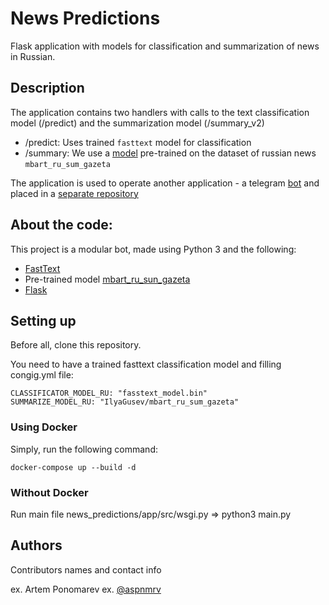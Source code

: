 # News Predictions

Flask application with models for classification and summarization of news in Russian.

## Description

The application contains two handlers with calls to the text classification model (/predict) and the summarization model (/summary_v2)

- /predict: Uses trained `fasttext` model for classification
- /summary: We use a [model]((https://huggingface.co/IlyaGusev/mbart_ru_sum_gazeta)) pre-trained on the dataset of russian news `mbart_ru_sum_gazeta`

The application is used to operate another application - a telegram [bot](https://t.me/news_filtering_bot) and placed in a [separate repository](https://github.com/aspnmrv/telegram_bot_news)

## About the code:

This project is a modular bot, made using Python 3 and the following:

- [FastText](https://fasttext.cc/docs/en/python-module.html)
- Pre-trained model [mbart_ru_sun_gazeta](https://huggingface.co/IlyaGusev/mbart_ru_sum_gazeta)
- [Flask](https://flask.palletsprojects.com/en/2.3.x/)


## Setting up

Before all, clone this repository.

You need to have a trained fasttext classification model and filling congig.yml file:

```
CLASSIFICATOR_MODEL_RU: "fasstext_model.bin"
SUMMARIZE_MODEL_RU: "IlyaGusev/mbart_ru_sum_gazeta"
```

### Using Docker

Simply, run the following command:
```
docker-compose up --build -d
```

### Without Docker

Run main file news_predictions/app/src/wsgi.py => python3 main.py

## Authors

Contributors names and contact info

ex. Artem Ponomarev
ex. [@aspnmrv](https://t.me/aspnmrv)
